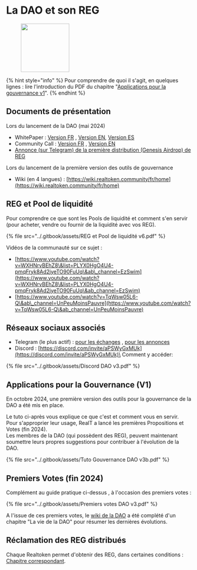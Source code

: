 # La DAO et son REG

<figure><img src="../.gitbook/assets/image (265).png" alt="" width="131"><figcaption></figcaption></figure>

{% hint style="info" %}
Pour comprendre de quoi il s'agit, en quelques lignes :  lire l'introduction du PDF du chapitre "[Applications pour la gouvernance v1](la-dao-et-son-reg.md#applications-pour-la-gouvernance-v1)".
{% endhint %}

## Documents de présentation

Lors du lancement de la DAO (mai 2024)

* WhitePaper :  [Version FR](https://drive.google.com/file/d/15qJMlREYjhYeYQubP1sAE8HCOFhsh6K6) , [Version EN](https://drive.google.com/file/d/1YE_pWhSCHaTPfDW55U4uBYjrErOtyHp6), [Version ES](https://drive.google.com/file/d/15ujjaXpvLIFPN9GQ0u2FzUWdh5an2o3S)
* Community Call :   [Version FR](https://youtu.be/F-n7PQNDRds?t=117) , [Version EN](https://youtu.be/JsSrZn0_B7E?t=52)&#x20;
* [Annonce (sur Telegram) de la première distribution (Genesis Airdrop) de REG](https://t.me/Communication_RealT_FR/1165)

Lors du lancement de la première version des outils de gouvernance&#x20;

* Wiki (en 4 langues) : [https://wiki.realtoken.community/fr/home](https://wiki.realtoken.community/fr/home)

## REG et Pool de liquidité

Pour comprendre ce que sont les Pools de liquidité et comment s'en servir (pour acheter, vendre ou fournir de la liquidité avec vos REG).

{% file src="../.gitbook/assets/REG et Pool de liquidité v6.pdf" %}

Vidéos de la communauté sur ce sujet :&#x20;

* [https://www.youtube.com/watch?v=WXHNrvBEhZ8\&list=PLYX0HgO4U4-pmqFryk8Ad2jyeTO90FuUq\&ab\_channel=EzSwim](https://www.youtube.com/watch?v=WXHNrvBEhZ8\&list=PLYX0HgO4U4-pmqFryk8Ad2jyeTO90FuUq\&ab_channel=EzSwim)
* [https://www.youtube.com/watch?v=TqWsw05L6-Q\&ab\_channel=UnPeuMoinsPauvre](https://www.youtube.com/watch?v=TqWsw05L6-Q\&ab_channel=UnPeuMoinsPauvre)

## Réseaux sociaux associés&#x20;

* Telegram (le plus actif) : [pour les échanges](https://t.me/realtokendao_official) , [pour les annonces](https://t.me/realtokendao)
* Discord : [https://discord.com/invite/aPSWyGxMUk](https://discord.com/invite/aPSWyGxMUk)\
  Comment y accéder:&#x20;

{% file src="../.gitbook/assets/Discord DAO v3.pdf" %}

## Applications pour la Gouvernance (V1)

En octobre 2024, une première version des outils pour la gouvernance de la DAO a été mis en place.

Le tuto ci-après vous explique ce que c'est et comment vous en servir. \
Pour s'approprier leur usage, RealT a lancé les premières Propositions et Votes (fin 2024).\
Les membres de la DAO (qui possèdent des REG), peuvent maintenant soumettre leurs propres suggestions pour contribuer à l'évolution de la DAO.&#x20;

{% file src="../.gitbook/assets/Tuto Gouvernance DAO v3b.pdf" %}

## Premiers Votes (fin 2024)&#x20;

Complément au guide pratique ci-dessus , à l'occasion des premiers votes :&#x20;

{% file src="../.gitbook/assets/Premiers votes DAO v3.pdf" %}

A l'issue de ces premiers votes, le [wiki de la DAO](https://wiki.realtoken.community/fr/home) a été complété d'un chapitre "La vie de la DAO" pour résumer les dernières évolutions.

## Réclamation des REG distribués

Chaque Realtoken permet d'obtenir des REG, dans certaines conditions : [Chapitre correspondant](../site-realt/reg-soon.md).

